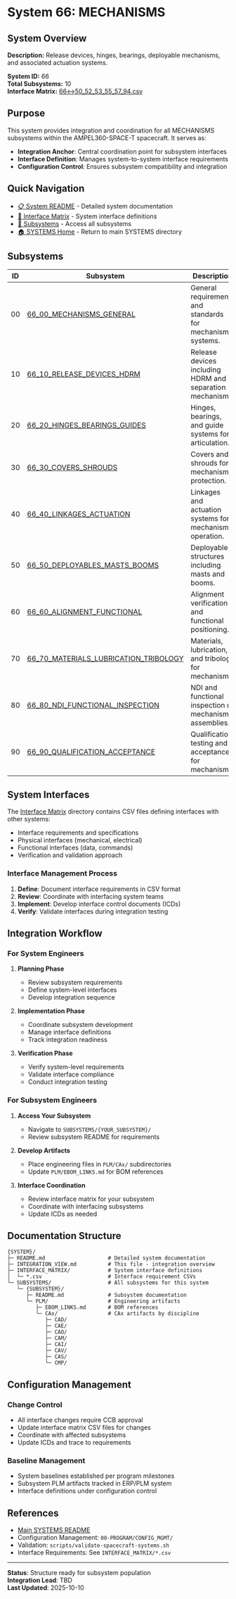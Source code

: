# System 66: MECHANISMS

## System Overview

**Description:** Release devices, hinges, bearings, deployable mechanisms, and associated actuation systems.

**System ID:** 66  
**Total Subsystems:** 10  
**Interface Matrix:** [66↔50_52_53_55_57_94.csv](./INTERFACE_MATRIX/66↔50_52_53_55_57_94.csv)

## Purpose

This system provides integration and coordination for all MECHANISMS subsystems within the AMPEL360-SPACE-T spacecraft. It serves as:

- **Integration Anchor**: Central coordination point for subsystem interfaces
- **Interface Definition**: Manages system-to-system interface requirements
- **Configuration Control**: Ensures subsystem compatibility and integration

## Quick Navigation

- [📋 System README](./README.md) - Detailed system documentation
- [🔗 Interface Matrix](./INTERFACE_MATRIX/) - System interface definitions
- [📂 Subsystems](./SUBSYSTEMS/) - Access all subsystems
- [🏠 SYSTEMS Home](../README.md) - Return to main SYSTEMS directory

## Subsystems

| ID | Subsystem | Description |
|----|-----------|-------------|
| 00 | [66_00_MECHANISMS_GENERAL](./SUBSYSTEMS/66_00_MECHANISMS_GENERAL/) | General requirements and standards for mechanism systems. |
| 10 | [66_10_RELEASE_DEVICES_HDRM](./SUBSYSTEMS/66_10_RELEASE_DEVICES_HDRM/) | Release devices including HDRM and separation mechanisms. |
| 20 | [66_20_HINGES_BEARINGS_GUIDES](./SUBSYSTEMS/66_20_HINGES_BEARINGS_GUIDES/) | Hinges, bearings, and guide systems for articulation. |
| 30 | [66_30_COVERS_SHROUDS](./SUBSYSTEMS/66_30_COVERS_SHROUDS/) | Covers and shrouds for mechanism protection. |
| 40 | [66_40_LINKAGES_ACTUATION](./SUBSYSTEMS/66_40_LINKAGES_ACTUATION/) | Linkages and actuation systems for mechanism operation. |
| 50 | [66_50_DEPLOYABLES_MASTS_BOOMS](./SUBSYSTEMS/66_50_DEPLOYABLES_MASTS_BOOMS/) | Deployable structures including masts and booms. |
| 60 | [66_60_ALIGNMENT_FUNCTIONAL](./SUBSYSTEMS/66_60_ALIGNMENT_FUNCTIONAL/) | Alignment verification and functional positioning. |
| 70 | [66_70_MATERIALS_LUBRICATION_TRIBOLOGY](./SUBSYSTEMS/66_70_MATERIALS_LUBRICATION_TRIBOLOGY/) | Materials, lubrication, and tribology for mechanisms. |
| 80 | [66_80_NDI_FUNCTIONAL_INSPECTION](./SUBSYSTEMS/66_80_NDI_FUNCTIONAL_INSPECTION/) | NDI and functional inspection of mechanism assemblies. |
| 90 | [66_90_QUALIFICATION_ACCEPTANCE](./SUBSYSTEMS/66_90_QUALIFICATION_ACCEPTANCE/) | Qualification testing and acceptance for mechanisms. |

## System Interfaces

The [Interface Matrix](./INTERFACE_MATRIX/) directory contains CSV files defining interfaces with other systems:

- Interface requirements and specifications
- Physical interfaces (mechanical, electrical)
- Functional interfaces (data, commands)
- Verification and validation approach

### Interface Management Process

1. **Define**: Document interface requirements in CSV format
2. **Review**: Coordinate with interfacing system teams
3. **Implement**: Develop interface control documents (ICDs)
4. **Verify**: Validate interfaces during integration testing

## Integration Workflow

### For System Engineers

1. **Planning Phase**
   - Review subsystem requirements
   - Define system-level interfaces
   - Develop integration sequence

2. **Implementation Phase**
   - Coordinate subsystem development
   - Manage interface definitions
   - Track integration readiness

3. **Verification Phase**
   - Verify system-level requirements
   - Validate interface compliance
   - Conduct integration testing

### For Subsystem Engineers

1. **Access Your Subsystem**
   - Navigate to `SUBSYSTEMS/{YOUR_SUBSYSTEM}/`
   - Review subsystem README for requirements

2. **Develop Artifacts**
   - Place engineering files in `PLM/CAx/` subdirectories
   - Update `PLM/EBOM_LINKS.md` for BOM references

3. **Interface Coordination**
   - Review interface matrix for your subsystem
   - Coordinate with interfacing subsystems
   - Update ICDs as needed

## Documentation Structure

```
{SYSTEM}/
├─ README.md                    # Detailed system documentation
├─ INTEGRATION_VIEW.md          # This file - integration overview
├─ INTERFACE_MATRIX/            # System interface definitions
│  └─ *.csv                     # Interface requirement CSVs
└─ SUBSYSTEMS/                  # All subsystems for this system
   └─ {SUBSYSTEM}/
      ├─ README.md              # Subsystem documentation
      └─ PLM/                   # Engineering artifacts
         ├─ EBOM_LINKS.md       # BOM references
         └─ CAx/                # CAx artifacts by discipline
            ├─ CAD/
            ├─ CAE/
            ├─ CAO/
            ├─ CAM/
            ├─ CAI/
            ├─ CAV/
            ├─ CAS/
            └─ CMP/
```

## Configuration Management

### Change Control

- All interface changes require CCB approval
- Update interface matrix CSV files for changes
- Coordinate with affected subsystems
- Update ICDs and trace to requirements

### Baseline Management

- System baselines established per program milestones
- Subsystem PLM artifacts tracked in ERP/PLM system
- Interface definitions under configuration control

## References

- [Main SYSTEMS README](../README.md)
- Configuration Management: `00-PROGRAM/CONFIG_MGMT/`
- Validation: `scripts/validate-spacecraft-systems.sh`
- Interface Requirements: See `INTERFACE_MATRIX/*.csv`

---

**Status**: Structure ready for subsystem population  
**Integration Lead**: TBD  
**Last Updated**: 2025-10-10
